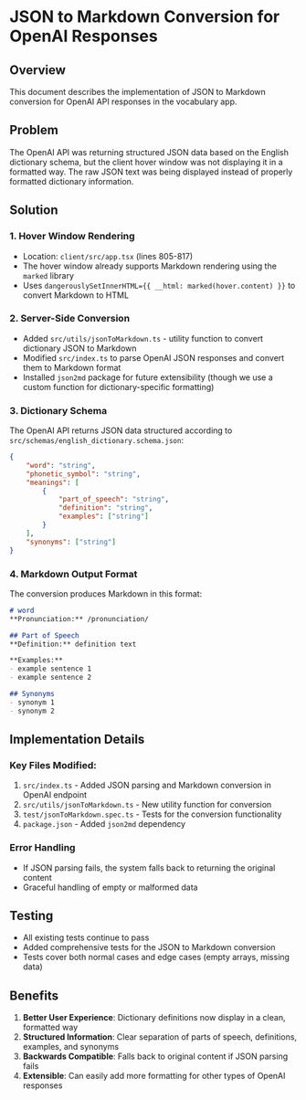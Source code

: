 # JSON to Markdown Conversion for OpenAI Responses

## Overview

This document describes the implementation of JSON to Markdown conversion for OpenAI API responses in the vocabulary app.

## Problem

The OpenAI API was returning structured JSON data based on the English dictionary schema, but the client hover window was not displaying it in a formatted way. The raw JSON text was being displayed instead of properly formatted dictionary information.

## Solution

### 1. **Hover Window Rendering**
- Location: `client/src/app.tsx` (lines 805-817)
- The hover window already supports Markdown rendering using the `marked` library
- Uses `dangerouslySetInnerHTML={{ __html: marked(hover.content) }}` to convert Markdown to HTML

### 2. **Server-Side Conversion**
- Added `src/utils/jsonToMarkdown.ts` - utility function to convert dictionary JSON to Markdown
- Modified `src/index.ts` to parse OpenAI JSON responses and convert them to Markdown format
- Installed `json2md` package for future extensibility (though we use a custom function for dictionary-specific formatting)

### 3. **Dictionary Schema**
The OpenAI API returns JSON data structured according to `src/schemas/english_dictionary.schema.json`:

```json
{
    "word": "string",
    "phonetic_symbol": "string",
    "meanings": [
        {
            "part_of_speech": "string",
            "definition": "string", 
            "examples": ["string"]
        }
    ],
    "synonyms": ["string"]
}
```

### 4. **Markdown Output Format**
The conversion produces Markdown in this format:

```markdown
# word
**Pronunciation:** /pronunciation/

## Part of Speech
**Definition:** definition text

**Examples:**
- example sentence 1
- example sentence 2

## Synonyms
- synonym 1
- synonym 2
```

## Implementation Details

### Key Files Modified:
1. `src/index.ts` - Added JSON parsing and Markdown conversion in OpenAI endpoint
2. `src/utils/jsonToMarkdown.ts` - New utility function for conversion
3. `test/jsonToMarkdown.spec.ts` - Tests for the conversion functionality
4. `package.json` - Added `json2md` dependency

### Error Handling
- If JSON parsing fails, the system falls back to returning the original content
- Graceful handling of empty or malformed data

## Testing

- All existing tests continue to pass
- Added comprehensive tests for the JSON to Markdown conversion
- Tests cover both normal cases and edge cases (empty arrays, missing data)

## Benefits

1. **Better User Experience**: Dictionary definitions now display in a clean, formatted way
2. **Structured Information**: Clear separation of parts of speech, definitions, examples, and synonyms
3. **Backwards Compatible**: Falls back to original content if JSON parsing fails
4. **Extensible**: Can easily add more formatting for other types of OpenAI responses
